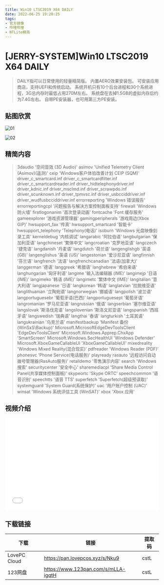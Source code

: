 ```yaml
---
title: Win10 LTSC2019 X64 DAILY
date: 2022-06-25 19:20:25
tags:
- 官方镜像
- 哔哩哔哩
- NTLite精简
---
```


# [JERRY-SYSTEM]Win10 LTSC2019 X64 DAILY

> DAILY指可以日常使用的轻量精简版。
> 内置AERO效果安装包。
> 可安装应用商店，支持UEFI和传统启动。
> 系统开机只有10个后台进程和30个系统进程，3G总内存时最低占用270M左右。
> 系统盘在去掉1.5GB的虚拟内存后约为7.4G左右。
> 自带PE安装器，也可用第三方PE安装。

## 贴图欣赏

![01](003_01.jpg)

![02](003_02.png)

## 精简内容

> 3daudio '空间音效 (3D Audio)'
> asimov 'Unified Telemetry Client (Asimov)(遥测)'
> ceip 'Windows客户体验改善计划 CEIP (SQM)'
> driver_c_smartcard.inf
> driver_c_smartcardfilter.inf
> driver_c_smartcardreader.inf
> driver_hidtelephonydriver.inf
> driver_kdnic.inf
> driver_msclmd.inf
> driver_scrawpdo.inf
> driver_scunknown.inf
> driver_tpmvsc.inf
> driver_usbcciddriver.inf
> driver_wudfusbcciddriver.inf
> errorreporting 'Windows 错误报告'
> errorreportingcpl '问题报告与解决方案控制面板支持'
> firewall 'Windows 防火墙'
> firstlogonanim '首次登录动画'
> fontcache 'Font 缓存服务'
> gameexplorer '游戏资源管理器'
> gamingperipherals '游戏周边(Xbox GIP)'
> hwsupport_fax '传真'
> hwsupport_smartcard '智能卡'
> hwsupport_telephony 'Telephony(电话)'
> isoburn 'Windows 光盘映像刻录工具'
> kerneldebug '内核调试'
> langarabic '阿拉伯语'
> langbulgarian '保加利亚语'
> langchineset '繁体中文'
> langcroatian '克罗地亚语'
> langczech '捷克语'
> langdanish '丹麦语'
> langdutch '荷兰语'
> langenglishgb '英语 (GB)'
> langenglishus '英语 (US)'
> langestonian '爱沙尼亚语'
> langfinnish '芬兰语'
> langfrench '法语'
> langfrenchcanadian '法语(加拿大)'
> langgerman '德语'
> langgreek '希腊语'
> langhebrew '希伯来语'
> langhungarian '匈牙利语'
> langime '输入法编辑器 (IME)'
> langimejp '日语 (IME)'
> langimeko '韩语 (IME)'
> langimetc '繁体中文 (IME)'
> langitalian '意大利语'
> langjapanese '日语'
> langkorean '韩语'
> langlatvian '拉脱维亚语'
> langlithuanian '立陶宛语'
> langnorwegian '挪威语'
> langpolish '波兰语'
> langportuguesebr '葡萄牙语(巴西)'
> langportuguesept '葡萄牙语'
> langromanian '罗马尼亚语'
> langrussian '俄语'
> langserbian '塞尔维亚语'
> langslovak '斯洛伐克语'
> langslovenian '斯洛文尼亚语'
> langspanish '西班牙语'
> langswedish '瑞典语'
> langthai '泰语'
> langturkish '土耳其语'
> langukrainian '乌克兰语'
> manifestbackup 'Manifest 备份 (WinSxS\Backup)'
> Microsoft.MicrosoftEdgeDevToolsClient 'EdgeDevToolsClient'
> Microsoft.Windows.Apprep.ChxApp 'SmartScreen'
> Microsoft.Windows.SecHealthUI 'Windows Defender'
> Microsoft.XboxGameCallableUI 'XboxGameCallableUI'
> mixedreality 'Windows Mixed Reality(混合现实)'
> pdfreader 'Windows Reader (PDF)'
> phonesvc 'Phone Service(电话服务)'
> playready
> rasauto '远程访问自动拨号管理器(RasAuto服务)'
> retaildemo '零售演示内容'
> search 'Windows 搜索'
> securitycenter '安全中心'
> sharemediacpl 'Share Media Control Panel(共享媒体控制面板)'
> skypeortc 'Skype ORTC'
> speechcommon '语音识别'
> speechtts '语音 TTS'
> superfetch 'Superfetch(超级预读取)'
> systemguard 'System Guard(系统保护)'
> uac '用户账户控制 (UAC)'
> winsat 'Windows 系统评估工具 (WinSAT)'
> xbox 'Xbox 应用'

## 视频介绍

<div style="position: relative; padding: 30% 45%;">
    <iframe style="
        position: absolute; 
        width: 100%; 
        height: 100%; 
        left: 0; top: 0;" 
        src="//player.bilibili.com/player.html?aid=642839799&bvid=BV1XY4y1J7jM&cid=755730076&page=1"
        scrolling="no" 
        border="0" 
        frameborder="no" 
        framespacing="0" 
        allowfullscreen="true">
    </iframe>
</div>



## **下载链接**

| 下载         | 链接                                | 提取码 |
| ------------ | ----------------------------------- | ------ |
| LovePC Cloud | https://pan.lovepcos.xyz/s/Nku9     | cstL   |
| 123网盘      | https://www.123pan.com/s/mLLA-igqtH | cstL   |
